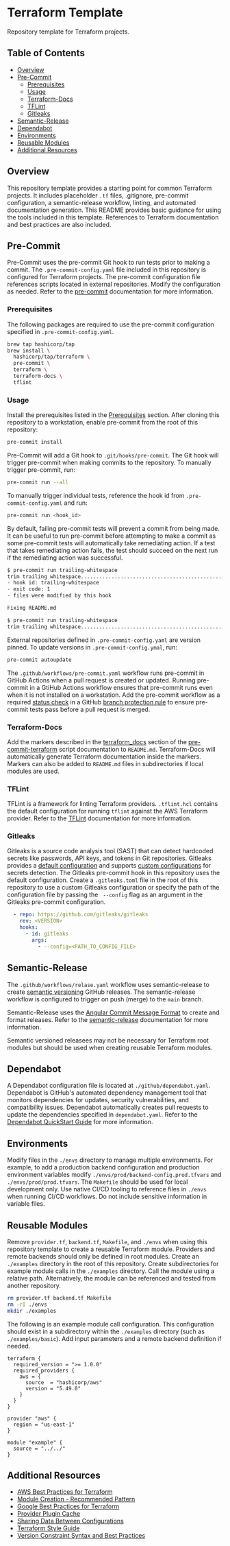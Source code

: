 # Terraform Template
Repository template for Terraform projects.

## Table of Contents
- [Overview](#overview)
- [Pre-Commit](#pre-commit)
  - [Prerequisites](#prerequisites)
  - [Usage](#usage)
  - [Terraform-Docs](#terraform-docs)
  - [TFLint](#tflint)
  - [Gitleaks](#gitleaks)
- [Semantic-Release](#semantic-release)
- [Dependabot](#dependabot)
- [Environments](#environments)
- [Reusable Modules](#reusable-modules)
- [Additional Resources](#additional-resources)

## Overview
This repository template provides a starting point for common Terraform projects. It includes placeholder `.tf` files, .gitignore, pre-commit configuration, a semantic-release workflow, linting, and automated documentation generation. This README provides basic guidance for using the tools included in this template. References to Terraform documentation and best practices are also included.

## Pre-Commit
Pre-Commit uses the pre-commit Git hook to run tests prior to making a commit. The `.pre-commit-config.yaml` file included in this repository is configured for Terraform projects. The pre-commit configuration file references scripts located in external repositories. Modify the configuration as needed. Refer to the [pre-commit](https://pre-commit.com/) documentation for more information.

### Prerequisites
The following packages are required to use the pre-commit configuration specified in `.pre-commit-config.yaml`.
```zsh
brew tap hashicorp/tap
brew install \
  hashicorp/tap/terraform \
  pre-commit \
  terraform \
  terraform-docs \
  tflint
```

### Usage
Install the prerequisites listed in the [Prerequisites](#prerequisites) section. After cloning this repository to a workstation, enable pre-commit from the root of this repository:
```zsh
pre-commit install
```
Pre-Commit will add a Git hook to `.git/hooks/pre-commit`. The Git hook will trigger pre-commit when making commits to the repository. To manually trigger pre-commit, run:
```zsh
pre-commit run --all
```
To manually trigger individual tests, reference the hook id from `.pre-commit-config.yaml` and run:
```zsh
pre-commit run <hook_id>
```
By default, failing pre-commit tests will prevent a commit from being made. It can be useful to run pre-commit before attempting to make a commit as some pre-commit tests will automatically take remediating action. If a test that takes remediating action fails, the test should succeed on the next run if the remediating action was successful.
```zsh
$ pre-commit run trailing-whitespace
trim trailing whitespace.................................................Failed
- hook id: trailing-whitespace
- exit code: 1
- files were modified by this hook

Fixing README.md
```
```zsh
$ pre-commit run trailing-whitespace
trim trailing whitespace.................................................Passed
```
External repositories defined in `.pre-commit-config.yaml` are version pinned. To update versions in `.pre-commit-config.ymal`, run:
```zsh
pre-commit autoupdate
```

The `.github/workflows/pre-commit.yaml` workflow runs pre-commit in GitHub Actions when a pull request is created or updated. Running pre-commit in a GtiHub Actions workflow ensures that pre-commit runs even when it is not installed on a workstation. Add the pre-commit workflow as a required [status check](https://docs.github.com/en/pull-requests/collaborating-with-pull-requests/collaborating-on-repositories-with-code-quality-features/about-status-checks) in a GitHub [branch protection rule](https://docs.github.com/en/repositories/configuring-branches-and-merges-in-your-repository/defining-the-mergeability-of-pull-requests/managing-a-branch-protection-rule) to ensure pre-commit tests pass before a pull request is merged.

### Terraform-Docs
Add the markers described in the [terraform_docs](https://github.com/antonbabenko/pre-commit-terraform#terraform_docs) section of the [pre-commit-terraform](https://github.com/antonbabenko/pre-commit-terraform#table-of-content) script documentation to `README.md`. Terraform-Docs will automatically generate Terraform documentation inside the markers. Markers can also be added to `README.md` files in subdirectories if local modules are used.

### TFLint
TFLint is a framework for linting Terraform providers.
`.tflint.hcl` contains the default configuration for running `tflint` against the AWS Terraform provider. Refer to the [TFLint](https://github.com/terraform-linters/tflint#readme) documentation for more information.

### Gitleaks
Gitleaks is a source code analysis tool (SAST) that can detect hardcoded secrets like passwords, API keys, and tokens in Git repositories. Gitleaks provides a [default configuration](https://github.com/gitleaks/gitleaks/blob/master/config/gitleaks.toml) and supports [custom configurations](https://blog.gitleaks.io/stop-leaking-secrets-configuration-2-3-aeed293b1fbf) for secrets detection. The Gitleaks pre-commit hook in this repository uses the default configuration. Create a `.gitleaks.toml` file in the root of this repository to use a custom Gitleaks configuration or specify the path of the configuration file by passing the ` --config` flag as an argument in the Gitleaks pre-commit configuration.

```yaml
  - repo: https://github.com/gitleaks/gitleaks
    rev: <VERSION>
    hooks:
      - id: gitleaks
        args:
          - --config=<PATH_TO_CONFIG_FILE>
```

## Semantic-Release
The `.github/workflows/relase.yaml` workflow uses semantic-release to create [semantic versioning](https://semver.org/) GitHub releases. The semantic-release workflow is configured to trigger on push (merge) to the `main` branch.

Semantic-Release uses the [Angular Commit Message Format](https://github.com/angular/angular/blob/main/CONTRIBUTING.md#-commit-message-format) to create and format releases. Refer to the [semantic-release](https://github.com/semantic-release/semantic-release#readme) documentation for more information.

Semantic versioned releasees may not be necessary for Terraform root modules but should be used when creating reusable Terraform modules.

## Dependabot
A Dependabot configuration file is located at `./github/dependabot.yaml`. Dependabot is GitHub's automated dependency management tool that monitors dependencies for updates, security vulnerabilities, and compatibility issues. Dependabot automatically creates pull requests to update the dependencies specified in `dependabot.yaml`. Refer to the [Dependabot QuickStart Guide](https://docs.github.com/en/code-security/getting-started/dependabot-quickstart-guide) for more information.

## Environments
Modify files in the `./envs` directory to manage multiple environments. For example, to add a production backend configuration and production environment variables modify `./envs/prod/backend-config.prod.tfvars` and `./envs/prod/prod.tfvars`. The `Makefile` should be used for local development only. Use native CI/CD tooling to reference files in `./envs` when running CI/CD workflows. Do not include sensitive information in variable files.

## Reusable Modules
Remove `provider.tf`, `backend.tf`, `Makefile`, and `./envs` when using this repository template to create a reusable Terraform module. Providers and remote backends should only be defined in root modules. Create an `./examples` directory in the root of this repository. Create subdirectories for example module calls in the `./examples` directory. Call the module using a relative path. Alternatively, the module can be referenced and tested from another repository.
```zsh
rm provider.tf backend.tf Makefile
rm -rI ./envs
mkdir ./examples
```
The following is an example module call configuration. This configuration should exist in a subdirectory within the `./examples` directory (such as `./examples/basic`). Add input parameters and a remote backend definition if needed.
```hcl
terraform {
  required_version = ">= 1.0.0"
  required_providers {
    aws = {
      source  = "hashicorp/aws"
      version = "5.49.0"
    }
  }
}

provider "aws" {
  region = "us-east-1"
}

module "example" {
  source = "../../"
}
```

## Additional Resources
- [AWS Best Practices for Terraform](https://aws-ia.github.io/standards-terraform/)
- [Module Creation - Recommended Pattern](https://developer.hashicorp.com/terraform/tutorials/modules/pattern-module-creation)
- [Google Best Practices for Terraform](https://cloud.google.com/docs/terraform/best-practices-for-terraform)
- [Provider Plugin Cache](https://developer.hashicorp.com/terraform/cli/config/config-file#provider-plugin-cache)
- [Sharing Data Between Configurations](https://developer.hashicorp.com/terraform/language/state/remote-state-data#alternative-ways-to-share-data-between-configurations)
- [Terraform Style Guide](https://developer.hashicorp.com/terraform/language/style)
- [Version Constraint Syntax and Best Practices](https://developer.hashicorp.com/terraform/language/expressions/version-constraints)
